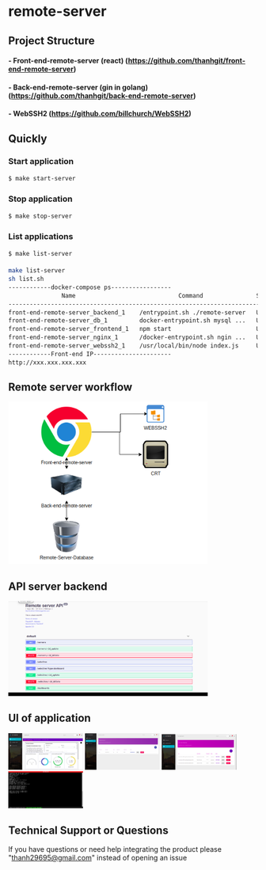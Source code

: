 # remote-server

## Project Structure
#### - Front-end-remote-server (react) (https://github.com/thanhgit/front-end-remote-server)
#### - Back-end-remote-server (gin in golang) (https://github.com/thanhgit/back-end-remote-server)
#### - WebSSH2 (https://github.com/billchurch/WebSSH2)

## Quickly
### Start application
```bash
$ make start-server
```
### Stop application
```bash
$ make stop-server
```

### List applications
```bash
$ make list-server

make list-server
sh list.sh
------------docker-compose ps-----------------
               Name                             Command               State                 Ports              
---------------------------------------------------------------------------------------------------------------
front-end-remote-server_backend_1    /entrypoint.sh ./remote-server   Up      0.0.0.0:7000->7000/tcp           
front-end-remote-server_db_1         docker-entrypoint.sh mysql ...   Up      0.0.0.0:3306->3306/tcp, 33060/tcp
front-end-remote-server_frontend_1   npm start                        Up      0.0.0.0:3000->3000/tcp           
front-end-remote-server_nginx_1      /docker-entrypoint.sh ngin ...   Up      0.0.0.0:80->80/tcp               
front-end-remote-server_webssh2_1    /usr/local/bin/node index.js     Up      0.0.0.0:2222->2222/tcp           
------------Front-end IP----------------------
http://xxx.xxx.xxx.xxx

```

## Remote server workflow
<div>
<img src="./doc/remote-server-workflow.png" width="80%" />
</div>

## API server backend
<div>
<img src="./doc/server_api.png" width="80%" />
</div>

## UI of application 
<div>
<img src="./doc/dashboard.png" width="30%" />
<img src="./doc/servers.png" width="30%" />
<img src="./doc/accessquickly.png" width="30%" />
<img src="./doc/ssh2_gui.png" width="30%" />
</div>

## Technical Support or Questions
If you have questions or need help integrating the product please "thanh29695@gmail.com" instead of opening an issue
